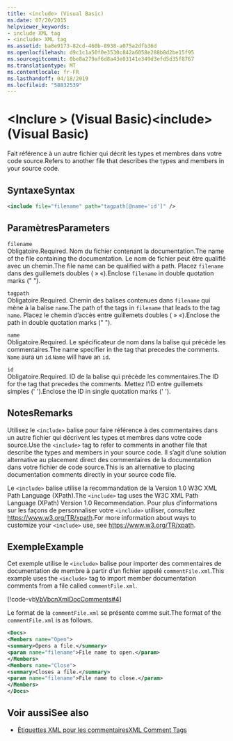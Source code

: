 ```yaml
---
title: <include> (Visual Basic)
ms.date: 07/20/2015
helpviewer_keywords:
- include XML tag
- <include> XML tag
ms.assetid: ba8e9173-82cd-460b-8938-a075a2dfb36d
ms.openlocfilehash: d9c1c1a50f0e3530c842a6058e288b8d2be15f95
ms.sourcegitcommit: 0be8a279af6d8a43e03141e349d3efd5d35f8767
ms.translationtype: MT
ms.contentlocale: fr-FR
ms.lasthandoff: 04/18/2019
ms.locfileid: "58832539"
---
```

# <a name="include-visual-basic"></a><span data-ttu-id="a9cf1-102">\<Inclure > (Visual Basic)</span><span class="sxs-lookup"><span data-stu-id="a9cf1-102">\<include> (Visual Basic)</span></span>
<span data-ttu-id="a9cf1-103">Fait référence à un autre fichier qui décrit les types et membres dans votre code source.</span><span class="sxs-lookup"><span data-stu-id="a9cf1-103">Refers to another file that describes the types and members in your source code.</span></span>  
  
## <a name="syntax"></a><span data-ttu-id="a9cf1-104">Syntaxe</span><span class="sxs-lookup"><span data-stu-id="a9cf1-104">Syntax</span></span>  
  
```xml  
<include file="filename" path="tagpath[@name='id']" />  
```  
  
## <a name="parameters"></a><span data-ttu-id="a9cf1-105">Paramètres</span><span class="sxs-lookup"><span data-stu-id="a9cf1-105">Parameters</span></span>  
 `filename`  
 <span data-ttu-id="a9cf1-106">Obligatoire.</span><span class="sxs-lookup"><span data-stu-id="a9cf1-106">Required.</span></span> <span data-ttu-id="a9cf1-107">Nom du fichier contenant la documentation.</span><span class="sxs-lookup"><span data-stu-id="a9cf1-107">The name of the file containing the documentation.</span></span> <span data-ttu-id="a9cf1-108">Le nom de fichier peut être qualifié avec un chemin.</span><span class="sxs-lookup"><span data-stu-id="a9cf1-108">The file name can be qualified with a path.</span></span> <span data-ttu-id="a9cf1-109">Placez `filename` dans des guillemets doubles ( » «).</span><span class="sxs-lookup"><span data-stu-id="a9cf1-109">Enclose `filename` in double quotation marks (" ").</span></span>  
  
 `tagpath`  
 <span data-ttu-id="a9cf1-110">Obligatoire.</span><span class="sxs-lookup"><span data-stu-id="a9cf1-110">Required.</span></span> <span data-ttu-id="a9cf1-111">Chemin des balises contenues dans `filename` qui mène à la balise `name`.</span><span class="sxs-lookup"><span data-stu-id="a9cf1-111">The path of the tags in `filename` that leads to the tag `name`.</span></span> <span data-ttu-id="a9cf1-112">Placez le chemin d’accès entre guillemets doubles ( » «).</span><span class="sxs-lookup"><span data-stu-id="a9cf1-112">Enclose the path in double quotation marks (" ").</span></span>  
  
 `name`  
 <span data-ttu-id="a9cf1-113">Obligatoire.</span><span class="sxs-lookup"><span data-stu-id="a9cf1-113">Required.</span></span> <span data-ttu-id="a9cf1-114">Le spécificateur de nom dans la balise qui précède les commentaires.</span><span class="sxs-lookup"><span data-stu-id="a9cf1-114">The name specifier in the tag that precedes the comments.</span></span> <span data-ttu-id="a9cf1-115">`Name` aura un `id`.</span><span class="sxs-lookup"><span data-stu-id="a9cf1-115">`Name` will have an `id`.</span></span>  
  
 `id`  
 <span data-ttu-id="a9cf1-116">Obligatoire.</span><span class="sxs-lookup"><span data-stu-id="a9cf1-116">Required.</span></span> <span data-ttu-id="a9cf1-117">ID de la balise qui précède les commentaires.</span><span class="sxs-lookup"><span data-stu-id="a9cf1-117">The ID for the tag that precedes the comments.</span></span> <span data-ttu-id="a9cf1-118">Mettez l’ID entre guillemets simples (' ').</span><span class="sxs-lookup"><span data-stu-id="a9cf1-118">Enclose the ID in single quotation marks (' ').</span></span>  
  
## <a name="remarks"></a><span data-ttu-id="a9cf1-119">Notes</span><span class="sxs-lookup"><span data-stu-id="a9cf1-119">Remarks</span></span>  
 <span data-ttu-id="a9cf1-120">Utilisez le `<include>` balise pour faire référence à des commentaires dans un autre fichier qui décrivent les types et membres dans votre code source.</span><span class="sxs-lookup"><span data-stu-id="a9cf1-120">Use the `<include>` tag to refer to comments in another file that describe the types and members in your source code.</span></span> <span data-ttu-id="a9cf1-121">Il s’agit d’une solution alternative au placement direct des commentaires de la documentation dans votre fichier de code source.</span><span class="sxs-lookup"><span data-stu-id="a9cf1-121">This is an alternative to placing documentation comments directly in your source code file.</span></span>  
  
 <span data-ttu-id="a9cf1-122">Le `<include>` balise utilise la recommandation de la Version 1.0 W3C XML Path Language (XPath).</span><span class="sxs-lookup"><span data-stu-id="a9cf1-122">The `<include>` tag uses the W3C XML Path Language (XPath) Version 1.0 Recommendation.</span></span> <span data-ttu-id="a9cf1-123">Pour plus d’informations sur les façons de personnaliser votre `<include>` utiliser, consultez <https://www.w3.org/TR/xpath>.</span><span class="sxs-lookup"><span data-stu-id="a9cf1-123">For more information about ways to customize your `<include>` use, see <https://www.w3.org/TR/xpath>.</span></span>  
  
## <a name="example"></a><span data-ttu-id="a9cf1-124">Exemple</span><span class="sxs-lookup"><span data-stu-id="a9cf1-124">Example</span></span>  
 <span data-ttu-id="a9cf1-125">Cet exemple utilise le `<include>` balise pour importer des commentaires de documentation de membre à partir d’un fichier appelé `commentFile.xml`.</span><span class="sxs-lookup"><span data-stu-id="a9cf1-125">This example uses the `<include>` tag to import member documentation comments from a file called `commentFile.xml`.</span></span>  
  
 [!code-vb[VbVbcnXmlDocComments#4](~/samples/snippets/visualbasic/VS_Snippets_VBCSharp/VbVbcnXmlDocComments/VB/Class1.vb#4)]  
  
 <span data-ttu-id="a9cf1-126">Le format de la `commentFile.xml` se présente comme suit.</span><span class="sxs-lookup"><span data-stu-id="a9cf1-126">The format of the `commentFile.xml` is as follows.</span></span>  
  
```xml  
<Docs>  
<Members name="Open">  
<summary>Opens a file.</summary>  
<param name="filename">File name to open.</param>  
</Members>  
<Members name="Close">  
<summary>Closes a file.</summary>  
<param name="filename">File name to close.</param>  
</Members>  
</Docs>  
```  
  
## <a name="see-also"></a><span data-ttu-id="a9cf1-127">Voir aussi</span><span class="sxs-lookup"><span data-stu-id="a9cf1-127">See also</span></span>

- [<span data-ttu-id="a9cf1-128">Étiquettes XML pour les commentaires</span><span class="sxs-lookup"><span data-stu-id="a9cf1-128">XML Comment Tags</span></span>](../../../visual-basic/language-reference/xmldoc/index.md)
